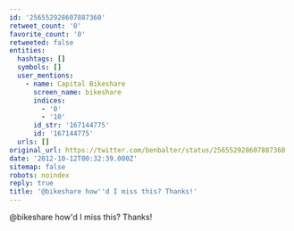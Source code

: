 ```yaml
---
id: '256552928607887360'
retweet_count: '0'
favorite_count: '0'
retweeted: false
entities:
  hashtags: []
  symbols: []
  user_mentions:
    - name: Capital Bikeshare
      screen_name: bikeshare
      indices:
        - '0'
        - '10'
      id_str: '167144775'
      id: '167144775'
  urls: []
original_url: https://twitter.com/benbalter/status/256552928607887360
date: '2012-10-12T00:32:39.000Z'
sitemap: false
robots: noindex
reply: true
title: '@bikeshare how''d I miss this? Thanks!'
---
```


@bikeshare how'd I miss this? Thanks!